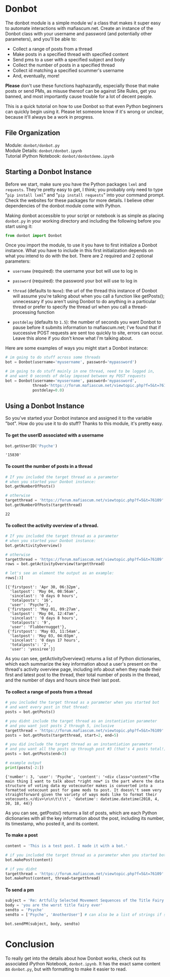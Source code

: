 
# Donbot
The donbot module is a simple module w/ a class that makes it super easy to automate interactions with mafiascum.net.
Create an instance of the Donbot class with your username and password 
(and potentially other parameters), and you'll be able to:
- Collect a range of posts from a thread
- Make posts in a specified thread with specified content
- Send pms to a user with a specified subject and body
- Collect the number of posts in a specified thread
- Collect id matching a specified scummer's username
- And, eventually, more!

**Please** don't use these functions haphazardly, especially those that make posts or send PMs, as misuse thereof can be against Site Rules, get you banned, and most importantly cause trouble for a lot of decent people.

This is a quick tutorial on how to use Donbot so that even Python beginners can quickly begin using it. Please let someone know if it's wrong or unclear, because it'll always be a work in progress.

## File Organization
Module: `donbot/donbot.py`  
Module Details: `donbot/donbot.ipynb`  
Tutorial iPython Notebook: `donbot/donbotdemo.ipynb`

## Starting a Donbot Instance
Before we start, make sure you have the Python packages `lxml` and `requests`. They're pretty easy to get, I think; you probably only need to type "`pip install lxml`" and "`pip install requests`" into your command prompt. Check the websites for these packages for more details. I believe other dependencies of the donbot module come with Python.

Making donbot accessible to your script or notebook is as simple as placing `donbot.py` in your working directory and including the following before you start using it:


```python
from donbot import Donbot
```

Once you import the module, to use it you have to first initialize a Donbot instance. What you have to include in this first initialization depends on what you intend to do with the bot. There are 2 required and 2 optional parameters:
- `username` (required): the username your bot will use to log in

- `password` (required): the password your bot will use to log in

- `thread` (defaults to `None`): the url of the thread this instance of Donbot will assume you're talking about when you call a function like getPosts(); unnecessary if you aren't using Donbot to do anything in a particular thread or prefer to specify the thread url when you call a thread-processing function

- `postdelay` (defaults to `1.5`): the number of seconds you want Donbot to pause before it submits information to mafiascum.net; I've found that if successive POST requests are sent too quickly to site, errors can occur. Leave this alone if you don't know what I'm talking about.

Here are some examples of ways you might start a Donbot instance:


```python
# im going to do stuff across some threads
bot = Donbot(username='myusername', password='mypassword')

# im going to do stuff mainly in one thread, need to be logged in,
# and want 0 seconds of delay imposed between my POST requests
bot = Donbot(username='myusername', password='mypassword',
            thread='https://forum.mafiascum.net/viewtopic.php?f=5&t=76109',
            postdelay=0.0)
```

## Using a Donbot Instance
So you've started your Donbot instance and assigned it to the variable "bot". How do you use it to do stuff? Thanks to this module, it's pretty easy.

#### To get the userID associated with a username


```python
bot.getUserID('Psyche')
```




    '15830'



#### To count the number of posts in a thread


```python
# If you included the target thread as a parameter 
# when you started your Donbot instance:
bot.getNumberOfPosts()

# otherwise
targetthread = 'https://forum.mafiascum.net/viewtopic.php?f=5&t=76109'
bot.getNumberOfPosts(targetthread)
```




    22



#### To collect the activity overview of a thread.


```python
# If you included the target thread as a parameter 
# when you started your Donbot instance:
bot.getActivityOverview()

# otherwise
targetthread = 'https://forum.mafiascum.net/viewtopic.php?f=5&t=76109'
rows = bot.getActivityOverview(targetthread)

# let's see an element the output as an example:
rows[:3]
```




    [{'firstpost': 'Apr 30, 06:32pm',
      'lastpost': 'May 04, 08:56am',
      'sincelast': '0 days 0 hours',
      'totalposts': '16',
      'user': 'Psyche'},
     {'firstpost': 'May 01, 09:27am',
      'lastpost': 'May 04, 12:47am',
      'sincelast': '0 days 8 hours',
      'totalposts': '9',
      'user': 'Flubbernugget'},
     {'firstpost': 'May 03, 11:54am',
      'lastpost': 'May 03, 04:03pm',
      'sincelast': '0 days 17 hours',
      'totalposts': '2',
      'user': 'yessiree'}]



As you can see, getActivityOverview() returns a list of Python dictionaries, which each summarize the key information about a user's present on the thread's activity overview page, including info about when they made their first and latest post to the thread, their total number of posts in the thread, and the number of days and hours since their last post.

#### To collect a range of posts from a thread


```python
# you included the target thread as a parameter when you started bot 
# and want every post in that thread:
posts = bot.getPosts()

# you didnt include the target thread as an instantiation parameter
# and you want just posts 2 through 5, inclusive
targetthread = 'https://forum.mafiascum.net/viewtopic.php?f=5&t=76109'
posts = bot.getPosts(targetthread, start=2, end=5)

# you did include the target thread as an instantiation parameter
# and you want all the posts up through post #3 (that's 4 posts total!)
posts = bot.getPosts(end=3)

# example output
print(posts[-2:])
```

    {'number': 3, 'user': 'Psyche', 'content': '<div class="content">The main thing I want to talk about *right now* is the part where the data structure of voting data my votecounter makes is converted into a formatted votecount post for game mods to post. It doesn\'t seem very straightforward given the variety of ways mods like to format their votecounts.</div>\n\n\t\t\t', 'datetime': datetime.datetime(2018, 4, 30, 18, 44)}
    

As you can see, getPosts() returns a list of posts, which are each Python dictionaries with all the key information about the post, including its number, its timestamp, who posted it, and its content.

#### To make a post


```python
content = 'This is a test post. I made it with a bot.'

# if you included the target thread as a parameter when you started bot
bot.makePost(content)

# if you didnt
targetthread = 'https://forum.mafiascum.net/viewtopic.php?f=5&t=76109'
bot.makePost(content, thread=targetthread)
```

#### To send a pm


```python
subject = 'Re: Artfully Selected Movement Sequences of the Title Fairy'
body = 'you are the worst title fairy ever'
sendto = 'Psyche'
sendto = ['Psyche', 'AnotherUser'] # can also be a list of strings if sending to multiple users

bot.sendPM(subject, body, sendto)
```

# Conclusion
To really get into the details about how Donbot works, check out its associated iPython Notebook, `donbot.ipynb`. It has the exact same content as `donbot.py`, but with formatting to make it easier to read. 
